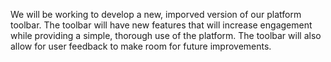 We will be working to develop a new, imporved version of our platform toolbar. The toolbar will have new features that will increase engagement while providing a simple, thorough use of the platform. The toolbar will also allow for user feedback to make room for future improvements. 